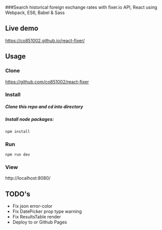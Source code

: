 
###Search historical foreign exchange rates with fixer.io API, React using Webpack, ES6, Babel & Sass

## Live demo

https://co851002.github.io/react-fixer/

## Usage

### Clone

https://github.com/co851002/react-fixer

### Install

##### Clone this repo and cd into directory

##### Install node packages:

```
npm install
```

### Run

```
npm run dev
```

### View

http://localhost:8080/

## TODO's

* Fix json error-color
* Fix DatePicker prop type warning
* Fix ResultsTable render
* Deploy to or Github Pages

